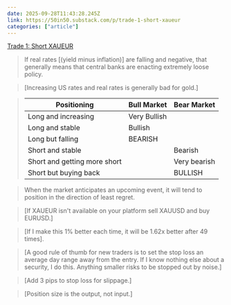 ```yaml
---
date: 2025-09-28T11:43:28.245Z
link: https://50in50.substack.com/p/trade-1-short-xaueur
categories: ["article"]
---
```

[Trade 1: Short XAUEUR](https://50in50.substack.com/p/trade-1-short-xaueur)

> If real rates [(yield minus inflation)] are falling and negative, that generally means that central banks are enacting extremely loose policy.

> [Increasing US rates and real rates is generally bad for gold.]

> | Positioning | Bull Market | Bear Market |
> | - | - | - |
> | Long and increasing | Very Bullish | |
> | Long and stable | Bullish |
> | Long but falling | BEARISH |
> | Short and stable | | Bearish |
> | Short and getting more short |  | Very bearish |
> | Short but buying back |  | BULLISH |

> When the market anticipates an upcoming event, it will tend to position in the direction of least regret.

> [If XAUEUR isn't available on your platform sell XAUUSD and buy EURUSD.]

> [If I make this 1% better each time, it will be 1.62x better after 49 times].

> [A good rule of thumb for new traders is to set the stop loss an average day range away from the entry. If I know nothing else about a security, I do this. Anything smaller risks to be stopped out by noise.]

> [Add 3 pips to stop loss for slippage.]

> [Position size is the output, not input.]
